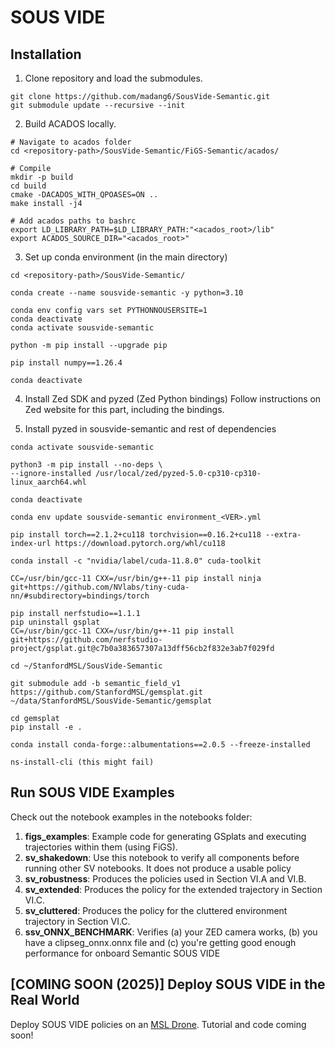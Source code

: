 # SOUS VIDE

## Installation
1) Clone repository and load the submodules.
```
git clone https://github.com/madang6/SousVide-Semantic.git
git submodule update --recursive --init
```
2) Build ACADOS locally.
```
# Navigate to acados folder
cd <repository-path>/SousVide-Semantic/FiGS-Semantic/acados/

# Compile
mkdir -p build
cd build
cmake -DACADOS_WITH_QPOASES=ON ..
make install -j4

# Add acados paths to bashrc
export LD_LIBRARY_PATH=$LD_LIBRARY_PATH:"<acados_root>/lib"
export ACADOS_SOURCE_DIR="<acados_root>"
```
3) Set up conda environment (in the main directory)
 ```
cd <repository-path>/SousVide-Semantic/

conda create --name sousvide-semantic -y python=3.10

conda env config vars set PYTHONNOUSERSITE=1
conda deactivate
conda activate sousvide-semantic

python -m pip install --upgrade pip

pip install numpy==1.26.4

conda deactivate
```
4) Install Zed SDK and pyzed (Zed Python bindings)
Follow instructions on Zed website for this part, including the bindings.

5) Install pyzed in sousvide-semantic and rest of dependencies
```
conda activate sousvide-semantic

python3 -m pip install --no-deps \
--ignore-installed /usr/local/zed/pyzed-5.0-cp310-cp310-linux_aarch64.whl

conda deactivate

conda env update sousvide-semantic environment_<VER>.yml

pip install torch==2.1.2+cu118 torchvision==0.16.2+cu118 --extra-index-url https://download.pytorch.org/whl/cu118

conda install -c "nvidia/label/cuda-11.8.0" cuda-toolkit

CC=/usr/bin/gcc-11 CXX=/usr/bin/g++-11 pip install ninja git+https://github.com/NVlabs/tiny-cuda-nn/#subdirectory=bindings/torch

pip install nerfstudio==1.1.1
pip uninstall gsplat
CC=/usr/bin/gcc-11 CXX=/usr/bin/g++-11 pip install git+https://github.com/nerfstudio-project/gsplat.git@c7b0a383657307a13dff56cb2f832e3ab7f029fd

cd ~/StanfordMSL/SousVide-Semantic

git submodule add -b semantic_field_v1 https://github.com/StanfordMSL/gemsplat.git ~/data/StanfordMSL/SousVide-Semantic/gemsplat

cd gemsplat
pip install -e .

conda install conda-forge::albumentations==2.0.5 --freeze-installed

ns-install-cli (this might fail)
```
## Run SOUS VIDE Examples
Check out the notebook examples in the notebooks folder:
  1. <b>figs_examples</b>: Example code for generating GSplats and executing trajectories within them (using FiGS).
  2. <b>sv_shakedown</b>: Use this notebook to verify all components before running other SV notebooks. It does not produce a usable policy
  3. <b>sv_robustness</b>: Produces the policies used in Section VI.A and VI.B.
  4. <b>sv_extended</b>: Produces the policy for the extended trajectory in Section VI.C.
  5. <b>sv_cluttered</b>: Produces the policy for the cluttered environment trajectory in Section VI.C.
  6. <b>ssv_ONNX_BENCHMARK</b>: Verifies (a) your ZED camera works, (b) you have a clipseg_onnx.onnx file and (c) you're getting good enough performance for onboard Semantic SOUS VIDE

## [COMING SOON (2025)] Deploy SOUS VIDE in the Real World
Deploy SOUS VIDE policies on an [MSL Drone](https://github.com/StanfordMSL/TrajBridge/wiki/3.-Drone-Hardware). Tutorial and code coming soon!
